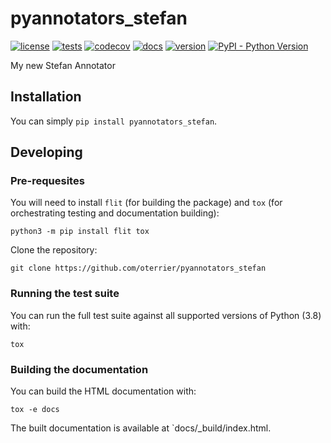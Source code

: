 # pyannotators_stefan

[![license](https://img.shields.io/github/license/oterrier/pyannotators_stefan)](https://github.com/oterrier/pyannotators_stefan/blob/master/LICENSE)
[![tests](https://github.com/oterrier/pyannotators_stefan/workflows/tests/badge.svg)](https://github.com/oterrier/pyannotators_stefan/actions?query=workflow%3Atests)
[![codecov](https://img.shields.io/codecov/c/github/oterrier/pyannotators_stefan)](https://codecov.io/gh/oterrier/pyannotators_stefan)
[![docs](https://img.shields.io/readthedocs/pyannotators_stefan)](https://pyannotators_stefan.readthedocs.io)
[![version](https://img.shields.io/pypi/v/pyannotators_stefan)](https://pypi.org/project/pyannotators_stefan/)
[![PyPI - Python Version](https://img.shields.io/pypi/pyversions/pyannotators_stefan)](https://pypi.org/project/pyannotators_stefan/)

My new Stefan Annotator

## Installation

You can simply `pip install pyannotators_stefan`.

## Developing

### Pre-requesites

You will need to install `flit` (for building the package) and `tox` (for orchestrating testing and documentation building):

```
python3 -m pip install flit tox
```

Clone the repository:

```
git clone https://github.com/oterrier/pyannotators_stefan
```

### Running the test suite

You can run the full test suite against all supported versions of Python (3.8) with:

```
tox
```

### Building the documentation

You can build the HTML documentation with:

```
tox -e docs
```

The built documentation is available at `docs/_build/index.html.
